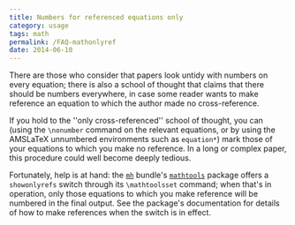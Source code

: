 ```yaml
---
title: Numbers for referenced equations only
category: usage
tags: math
permalink: /FAQ-mathonlyref
date: 2014-06-10
---
```


There are those who consider that papers look untidy with numbers on
every equation; there is also a school of thought that claims that
there should be numbers everywhere, in case some reader wants to make
reference an equation to which the author made no cross-reference.

If you hold to the ''only cross-referenced'' school of thought, you
can (using the `\nonumber` command on the relevant equations, or by
using the AMSLaTeX unnumbered environments such as
`equation*`) mark those of your equations to which you
make no reference.  In a long or complex paper, this procedure could
well become deeply tedious.

Fortunately, help is at hand: the [`mh`](https://ctan.org/pkg/mh) bundle's
[`mathtools`](https://ctan.org/pkg/mathtools) package offers a `showonlyrefs`
switch through its `\mathtoolsset` command; when that's in
operation, only those equations to which you make reference will be
numbered in the final output.  See the package's documentation for
details of how to make references when the switch is in effect.

